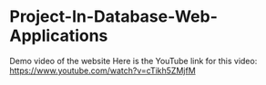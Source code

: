 # Project-In-Database-Web-Applications
Demo video of the website
Here is the YouTube link for this video: https://www.youtube.com/watch?v=cTikh5ZMjfM
